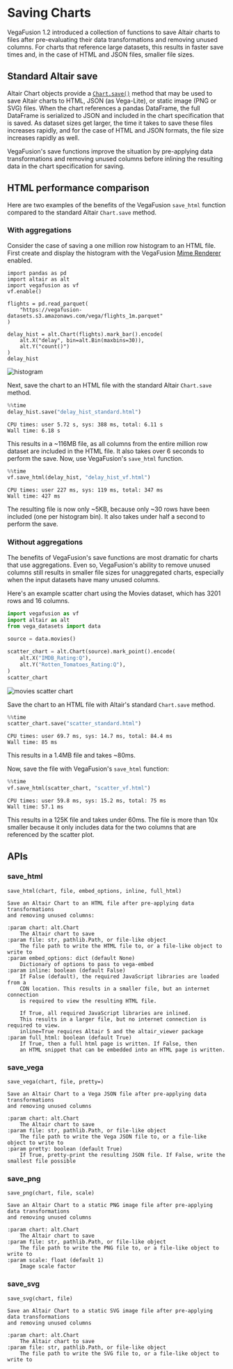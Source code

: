 # Saving Charts
VegaFusion 1.2 introduced a collection of functions to save Altair charts to files after pre-evaluating their data transformations and removing unused columns. For charts that reference large datasets, this results in faster save times and, in the case of HTML and JSON files, smaller file sizes. 

## Standard Altair save
Altair Chart objects provide a [`Chart.save()`](https://altair-viz.github.io/user_guide/saving_charts.html) method that may be used to save Altair charts to HTML, JSON (as Vega-Lite), or static image (PNG or SVG) files. When the chart references a pandas DataFrame, the full DataFrame is serialized to JSON and included in the chart specification that is saved.  As dataset sizes get larger, the time it takes to save these files increases rapidly, and for the case of HTML and JSON formats, the file size increases rapidly as well.

VegaFusion's save functions improve the situation by pre-applying data transformations and removing unused columns before inlining the resulting data in the chart specification for saving.

## HTML performance comparison
Here are two examples of the benefits of the VegaFusion `save_html` function compared to the standard Altair `Chart.save` method. 

### With aggregations
Consider the case of saving a one million row histogram to an HTML file. First create and display the histogram with the VegaFusion [Mime Renderer](./mime_renderer.md) enabled.

```
import pandas as pd
import altair as alt
import vegafusion as vf
vf.enable()

flights = pd.read_parquet(
    "https://vegafusion-datasets.s3.amazonaws.com/vega/flights_1m.parquet"
)

delay_hist = alt.Chart(flights).mark_bar().encode(
    alt.X("delay", bin=alt.Bin(maxbins=30)),
    alt.Y("count()")
)
delay_hist
```

![histogram](https://user-images.githubusercontent.com/15064365/230728055-64b05777-9925-4711-b7c4-3e4cc52e1c83.png)

Next, save the chart to an HTML file with the standard Altair `Chart.save` method.

```python
%%time
delay_hist.save("delay_hist_standard.html")
```
```
CPU times: user 5.72 s, sys: 388 ms, total: 6.11 s
Wall time: 6.18 s
```

This results in a ~116MB file, as all columns from the entire million row dataset are included in the HTML file. It also takes over 6 seconds to perform the save. Now, use VegaFusion's `save_html` function.

```python
%%time
vf.save_html(delay_hist, "delay_hist_vf.html")
```
```
CPU times: user 227 ms, sys: 119 ms, total: 347 ms
Wall time: 427 ms
```
The resulting file is now only ~5KB, because only ~30 rows have been included (one per histogram bin). It also takes under half a second to perform the save.

### Without aggregations
The benefits of VegaFusion's save functions are most dramatic for charts that use aggregations. Even so, VegaFusion's ability to remove unused columns still results in smaller file sizes for unaggregated charts, especially when the input datasets have many unused columns. 

Here's an example scatter chart using the Movies dataset, which has 3201 rows and 16 columns.

```python
import vegafusion as vf
import altair as alt
from vega_datasets import data

source = data.movies()

scatter_chart = alt.Chart(source).mark_point().encode(
    alt.X("IMDB_Rating:Q"),
    alt.Y("Rotten_Tomatoes_Rating:Q"),
)
scatter_chart
```
![movies scatter chart](https://user-images.githubusercontent.com/15064365/230728307-6d8a2c6c-e45e-483b-a207-3abf0c26449b.png)

Save the chart to an HTML file with Altair's standard `Chart.save` method.

```python
%%time
scatter_chart.save("scatter_standard.html")
```
```
CPU times: user 69.7 ms, sys: 14.7 ms, total: 84.4 ms
Wall time: 85 ms
```
This results in a 1.4MB file and takes ~80ms.

Now, save the file with VegaFusion's `save_html` function:

```python
%%time
vf.save_html(scatter_chart, "scatter_vf.html")
```
```
CPU times: user 59.8 ms, sys: 15.2 ms, total: 75 ms
Wall time: 57.1 ms
```

This results in a 125K file and takes under 60ms. The file is more than 10x smaller because it only includes data for the two columns that are referenced by the scatter plot.

## APIs
### save_html
`save_html(chart, file, embed_options, inline, full_html)`

    Save an Altair Chart to an HTML file after pre-applying data transformations 
    and removing unused columns:

    :param chart: alt.Chart
        The Altair chart to save
    :param file: str, pathlib.Path, or file-like object
        The file path to write the HTML file to, or a file-like object to write to
    :param embed_options: dict (default None)
        Dictionary of options to pass to vega-embed
    :param inline: boolean (default False)
        If False (default), the required JavaScript libraries are loaded from a
        CDN location. This results in a smaller file, but an internet connection
        is required to view the resulting HTML file.

        If True, all required JavaScript libraries are inlined.
        This results in a larger file, but no internet connection is required to view.
        inline=True requires Altair 5 and the altair_viewer package
    :param full_html: boolean (default True)
        If True, then a full html page is written. If False, then
        an HTML snippet that can be embedded into an HTML page is written.

### save_vega
`save_vega(chart, file, pretty=)`

    Save an Altair Chart to a Vega JSON file after pre-applying data transformations
    and removing unused columns

    :param chart: alt.Chart
        The Altair chart to save
    :param file: str, pathlib.Path, or file-like object
        The file path to write the Vega JSON file to, or a file-like object to write to
    :param pretty: boolean (default True)
        If True, pretty-print the resulting JSON file. If False, write the smallest file possible

### save_png
`save_png(chart, file, scale)`

    Save an Altair Chart to a static PNG image file after pre-applying data transformations
    and removing unused columns

    :param chart: alt.Chart
        The Altair chart to save
    :param file: str, pathlib.Path, or file-like object
        The file path to write the PNG file to, or a file-like object to write to
    :param scale: float (default 1)
        Image scale factor

### save_svg
`save_svg(chart, file)`

    Save an Altair Chart to a static SVG image file after pre-applying data transformations
    and removing unused columns

    :param chart: alt.Chart
        The Altair chart to save
    :param file: str, pathlib.Path, or file-like object
        The file path to write the SVG file to, or a file-like object to write to
